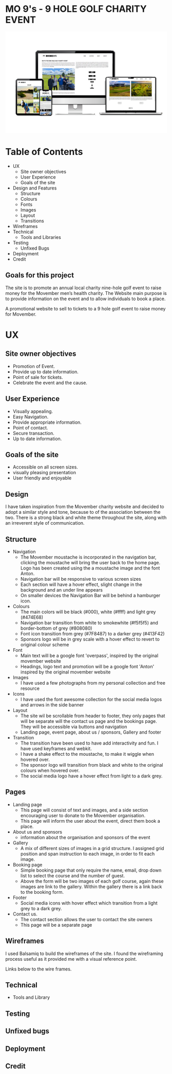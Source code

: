 <!-- ROUGH DRAFT -->

# MO 9's - 9 HOLE GOLF CHARITY EVENT
![Cover image for readme](/assets/readme-images/display.jpg)
# Table of Contents
- UX
  - Site owner objectives
  - User Experience
  - Goals of the site
- Design and Features
  - Structure
  - Colours
  - Fonts
  - Images 
  - Layout
  - Transitions
- Wireframes
- Technical
  - Tools and Libraries
- Testing 
  - Unfixed Bugs 
- Deployment
- Credit 

## Goals for this project
The site is to promote an annual local charity nine-hole golf event to raise money for the Movember men’s health charity. The Website main purpose is to provide information on the event and to allow individuals to book a place.

A promotional website to sell to tickets to a 9 hole golf event to  raise money for Movember.



#  UX

## Site owner objectives

- Promotion of Event. 
- Provide up to date information. 
- Point of sale for tickets. 
- Celebrate the event and the cause.

## User Experience  

- Visually appealing.
- Easy Navigation.
- Provide appropriate information.
- Point of contact.
- Secure transaction.
- Up to date information.

## Goals of the site 

- Accessible on all screen sizes.
- visually pleasing presentation
- User friendly and enjoyable

## Design
I have taken inspiration from the Movember charity website and decided to adopt a similar style and tone, because to of the association between the two.  There is a strong black and white theme throughout the site, along with an irreverent style of communication.

## Structure
- Navigation 
  - The Movember moustache is incorporated  in the navigation bar, clicking the moustache will bring the user back to the home page. Logo has been created using the a moustache image and the font Anton.
  - Navigation bar will be responsive to various screen sizes
  - Each section will have a hover effect, slight change in the background and an under line appears
  - On smaller devices the Navigation Bar will be behind a hamburger icon.
- Colours 
  - The main colors will be black (#000), white (#ffff) and light grey (#474E68)
  - Navigation bar  transition from white to smokewhite (#f5f5f5) and border-bottom of grey (#808080)
  - Font icon transition from grey (#7F8487) to a darker grey (#413F42)
  - Sponsors logo will be in grey scale with a hover effect to revert to original colour scheme 
- Font
    - Main text will be a google font 'overpass', inspired by the original movember website 
    - Headings, logo text and promotion will be a google font 'Anton' inspired by the original movember website
- Images
  - I have used a few photographs from my personal collection and free resource
- Icons
   - I have used the font awesome collection for the social media logos and arrows in the side banner
- Layout 
  - The site wil be scrollable from header to footer, they only pages that will be separate will the contact us page and the bookings page. They will be accessible via buttons and navigation
  - Landing page, event page, about us / sponsors, Gallery and footer
- Transition
  - The transition have been used to have add interactivity and fun. I have used keyframes and webkit. 
  - I have a shake effect to the moustache, to make it wiggle when hovered over.
  - The sponsor logo will transition from black and white to the original colours when hovered over.
  - The social media logo have a hover effect from light to a dark grey.

 ## Pages
- Landing page
  -  This page will consist of text and images, and a side section encouraging user to donate to the Movember organisation. 
  -   This page will inform the user about the event, direct them book a place. 
- About us and sponsors 
    - information about the organisation and sponsors of the event
- Gallery 
  - A mix of different sizes of images in a grid structure. I  assigned grid position and span instruction to each image, in order to fit each image.
- Booking page
  - Simple booking page that only require the name, email, drop down list to select the course and the number of guest. 
  - Above the form will be two images of each golf course, again these images are link to the gallery. Within the gallery there is a link back to the booking form.
- Footer
  - Social media icons with hover effect which transition from a light grey to a dark grey.
- Contact us.
  - The contact section allows the user to contact the site owners
  - This page will be a separate page
## Wireframes

I used Balsamiq to build the wireframes of the site. I found the wireframing process useful as it provided me with a visual reference point.
 
 Links below to the wire frames. 

 ## Technical 
 - Tools and Library 


## Testing 

## Unfixed bugs

## Deployment 

## Credit